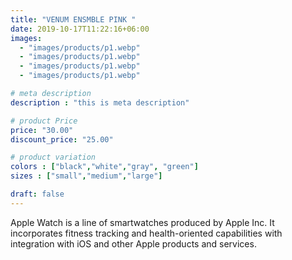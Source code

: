 ```yaml
---
title: "VENUM ENSMBLE PINK "
date: 2019-10-17T11:22:16+06:00
images: 
  - "images/products/p1.webp"
  - "images/products/p1.webp"
  - "images/products/p1.webp"
  - "images/products/p1.webp"

# meta description
description : "this is meta description"

# product Price
price: "30.00"
discount_price: "25.00"

# product variation
colors : ["black","white","gray", "green"]
sizes : ["small","medium","large"]

draft: false
---
```


Apple Watch is a line of smartwatches produced by Apple Inc. It incorporates fitness tracking and health-oriented capabilities with integration with iOS and other Apple products and services.
